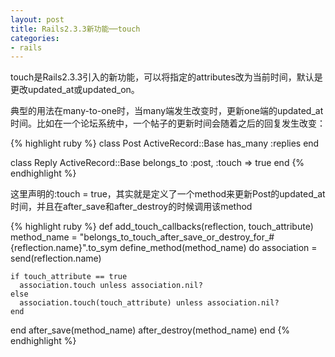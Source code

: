 ```yaml
---
layout: post
title: Rails2.3.3新功能──touch
categories:
- rails
---
```

touch是Rails2.3.3引入的新功能，可以将指定的attributes改为当前时间，默认是更改updated_at或updated_on。

典型的用法在many-to-one时，当many端发生改变时，更新one端的updated_at时间。比如在一个论坛系统中，一个帖子的更新时间会随着之后的回复发生改变：

{% highlight ruby %}
class Post  ActiveRecord::Base
  has_many :replies
end

class Reply  ActiveRecord::Base
  belongs_to :post, :touch => true
end
{% endhighlight %}

这里声明的:touch = true，其实就是定义了一个method来更新Post的updated_at时间，并且在after_save和after_destroy的时候调用该method

{% highlight ruby %}
def add_touch_callbacks(reflection, touch_attribute)
  method_name = "belongs_to_touch_after_save_or_destroy_for_#{reflection.name}".to_sym
  define_method(method_name) do
    association = send(reflection.name)

    if touch_attribute == true
      association.touch unless association.nil?
    else
      association.touch(touch_attribute) unless association.nil?
    end
  end
  after_save(method_name)
  after_destroy(method_name)
end
{% endhighlight %}

